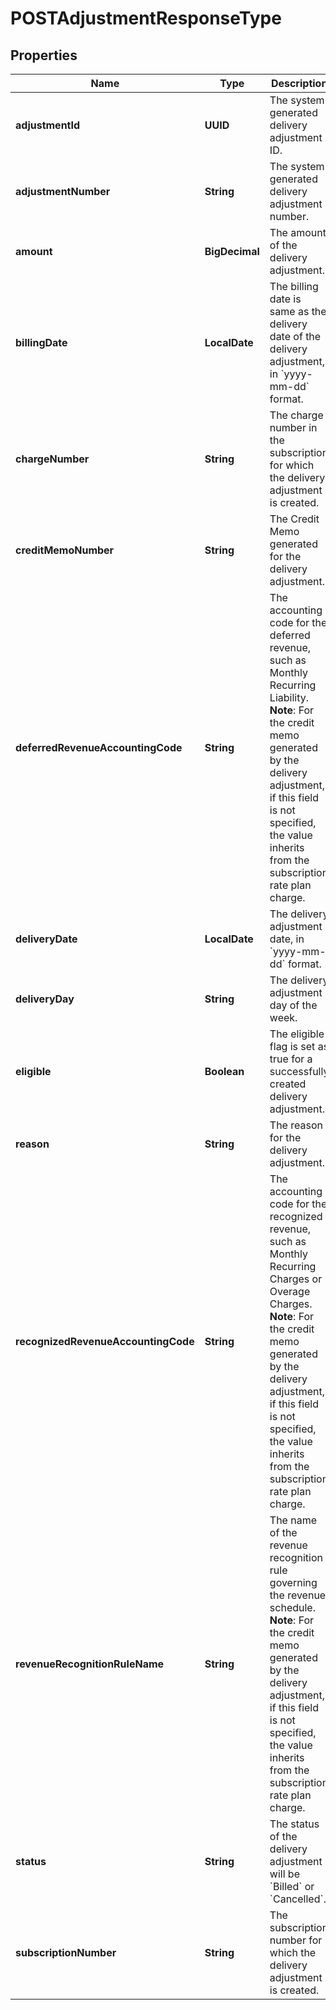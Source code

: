 

# POSTAdjustmentResponseType


## Properties

| Name | Type | Description | Notes |
|------------ | ------------- | ------------- | -------------|
|**adjustmentId** | **UUID** | The system generated delivery adjustment ID.  |  [optional] |
|**adjustmentNumber** | **String** | The system generated delivery adjustment number.  |  [optional] |
|**amount** | **BigDecimal** | The amount of the delivery adjustment.  |  [optional] |
|**billingDate** | **LocalDate** | The billing date is same as the delivery date of the delivery adjustment, in &#x60;yyyy-mm-dd&#x60; format.  |  [optional] |
|**chargeNumber** | **String** | The charge number in the subscription for which the delivery adjustment is created.  |  [optional] |
|**creditMemoNumber** | **String** | The Credit Memo generated for the delivery adjustment.  |  [optional] |
|**deferredRevenueAccountingCode** | **String** | The accounting code for the deferred revenue, such as Monthly Recurring Liability.  **Note**: For the credit memo generated by the delivery adjustment, if this field is not specified, the value inherits from the subscription rate plan charge.  |  [optional] |
|**deliveryDate** | **LocalDate** | The delivery adjustment date, in &#x60;yyyy-mm-dd&#x60; format.  |  [optional] |
|**deliveryDay** | **String** | The delivery adjustment day of the week.  |  [optional] |
|**eligible** | **Boolean** | The eligible flag is set as true for a successfully created delivery adjustment.  |  [optional] |
|**reason** | **String** | The reason for the delivery adjustment.  |  [optional] |
|**recognizedRevenueAccountingCode** | **String** | The accounting code for the recognized revenue, such as Monthly Recurring Charges or Overage Charges.  **Note**: For the credit memo generated by the delivery adjustment, if this field is not specified, the value inherits from the subscription rate plan charge.  |  [optional] |
|**revenueRecognitionRuleName** | **String** | The name of the revenue recognition rule governing the revenue schedule.  **Note**: For the credit memo generated by the delivery adjustment, if this field is not specified, the value inherits from the subscription rate plan charge.  |  [optional] |
|**status** | **String** | The status of the delivery adjustment will be &#x60;Billed&#x60; or &#x60;Cancelled&#x60;.  |  [optional] |
|**subscriptionNumber** | **String** | The subscription number for which the delivery adjustment is created.  |  [optional] |



